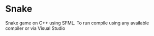 # Snake

Snake game on C++ using SFML. To run compile using any available compiler or via Visual Studio
